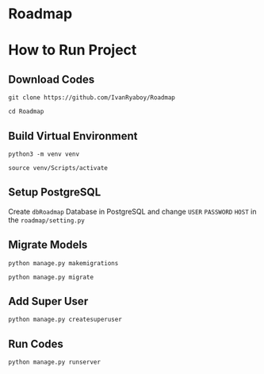 # Roadmap
# How to Run Project

## Download Codes
```
git clone https://github.com/IvanRyaboy/Roadmap
```
```
cd Roadmap
```

## Build Virtual Environment
```
python3 -m venv venv
```
```
source venv/Scripts/activate
```


## Setup PostgreSQL
Create `dbRoadmap` Database in PostgreSQL and change `USER` `PASSWORD` `HOST` in the `roadmap/setting.py`


## Migrate Models
```
python manage.py makemigrations 
```
```
python manage.py migrate
```

## Add Super User
```
python manage.py createsuperuser
```

## Run Codes
```
python manage.py runserver
```
